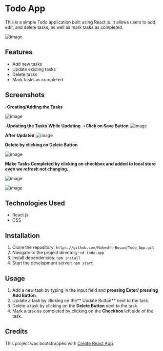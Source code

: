# Todo App

This is a simple Todo application built using React.js. It allows users to add, edit, and delete tasks, as well as mark tasks as completed.

![image](https://github.com/Maheshh-Busam/Todo_App/assets/107562051/e6f118ed-3daa-4aa8-bd7a-bbfdc585883c)

## Features

- Add new tasks
- Update existing tasks
- Delete tasks
- Mark tasks as completed

## Screenshots

-**Creating/Adding the Tasks**

![image](https://github.com/Maheshh-Busam/Todo_App/assets/107562051/e6f118ed-3daa-4aa8-bd7a-bbfdc585883c)

-**Updating the Tasks**
**While Updating**  ->**Click on Save Button**
![image](https://github.com/Maheshh-Busam/Todo_App/assets/107562051/6f9aa4dd-a07d-4e98-9e1a-a9de60f8a9ed)

**After Updated**
![image](https://github.com/Maheshh-Busam/Todo_App/assets/107562051/dd000cb2-bb28-43ba-b7bc-5cb64c24dcb7)

**Delete by clicking on Delete Button**

![image](https://github.com/Maheshh-Busam/Todo_App/assets/107562051/b2fa3355-974f-4c7f-a71a-4c80510820ef)

**Make Tasks Completed by clicking on checkbox and added to local store even we refresh not changing..**

![image](https://github.com/Maheshh-Busam/Todo_App/assets/107562051/640cccf3-dca2-45ee-9407-dad21967c021)

![image](https://github.com/Maheshh-Busam/Todo_App/assets/107562051/c4224f26-0f7a-4991-b263-e7b76d14d0cf)

## Technologies Used

- React.js
- CSS

## Installation

1. Clone the repository: `https://github.com/Maheshh-Busam/Todo_App.git`
2. Navigate to the project directory: `cd todo-app`
3. Install dependencies: `npm install`
4. Start the development server: `npm start`

## Usage

1. Add a new task by typing in the input field and **pressing Enter/ pressing Add Button**.
2. Update a task by clicking on the** Update Button** next to the task.
3. Delete a task by clicking on the **Delete Button** next to the task.
4. Mark a task as completed by clicking on the **Checkbox** left side of the task.



## Credits

This project was bootstrapped with [Create React App](https://github.com/facebook/create-react-app).
